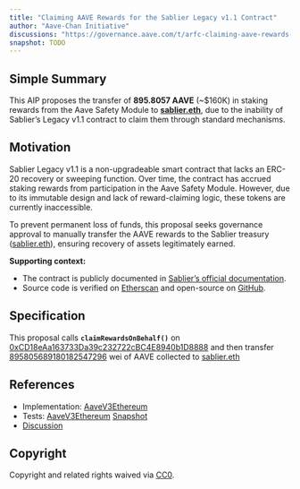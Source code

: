 ```yaml
---
title: "Claiming AAVE Rewards for the Sablier Legacy v1.1 Contract"
author: "Aave-Chan Initiative"
discussions: "https://governance.aave.com/t/arfc-claiming-aave-rewards-for-the-sablier-legacy-v1-1-contract/21975"
snapshot: TODO
---
```


## Simple Summary

This AIP proposes the transfer of **895.8057 AAVE** (~$160K) in staking rewards from the Aave Safety Module to **[sablier.eth](https://etherscan.io/address/0x5cE95bff1297dADBDcF9929a10Bd02BDfab0DCC6)**, due to the inability of Sablier’s Legacy v1.1 contract to claim them through standard mechanisms.

## Motivation

Sablier Legacy v1.1 is a non-upgradeable smart contract that lacks an ERC-20 recovery or sweeping function. Over time, the contract has accrued staking rewards from participation in the Aave Safety Module. However, due to its immutable design and lack of reward-claiming logic, these tokens are currently inaccessible.

To prevent permanent loss of funds, this proposal seeks governance approval to manually transfer the AAVE rewards to the Sablier treasury ([sablier.eth](https://etherscan.io/address/0x5cE95bff1297dADBDcF9929a10Bd02BDfab0DCC6)), ensuring recovery of assets legitimately earned.

**Supporting context:**

* The contract is publicly documented in [Sablier’s official documentation](https://docs.sablier.com/guides/legacy/deployments).
* Source code is verified on [Etherscan](https://etherscan.io/address/0xCD18eAa163733Da39c232722cBC4E8940b1D8888) and open-source on [GitHub](https://github.com/sablier-labs/legacy-contracts/blob/%40sablier/protocol%401.1.0/packages/protocol/contracts/Sablier.sol).

## Specification

This proposal calls **`claimRewardsOnBehalf()`** on [0xCD18eAa163733Da39c232722cBC4E8940b1D8888](https://etherscan.io/address/0xCD18eAa163733Da39c232722cBC4E8940b1D8888) and then transfer [895805689180182547296](https://etherscan.io/unitconverter?wei=895805689180182547296) wei of AAVE collected to [sablier.eth](https://etherscan.io/address/0x5cE95bff1297dADBDcF9929a10Bd02BDfab0DCC6)

## References

- Implementation: [AaveV3Ethereum](https://github.com/bgd-labs/aave-proposals-v3/blob/main/src/20250728_AaveV3Ethereum_ClaimingAAVERewardsForTheSablierLegacyV11Contract/AaveV3Ethereum_ClaimingAAVERewardsForTheSablierLegacyV11Contract_20250728.sol)
- Tests: [AaveV3Ethereum](https://github.com/bgd-labs/aave-proposals-v3/blob/main/src/20250728_AaveV3Ethereum_ClaimingAAVERewardsForTheSablierLegacyV11Contract/AaveV3Ethereum_ClaimingAAVERewardsForTheSablierLegacyV11Contract_20250728.t.sol)
  [Snapshot](TODO)
- [Discussion](https://governance.aave.com/t/arfc-claiming-aave-rewards-for-the-sablier-legacy-v1-1-contract/21975)

## Copyright

Copyright and related rights waived via [CC0](https://creativecommons.org/publicdomain/zero/1.0/).
